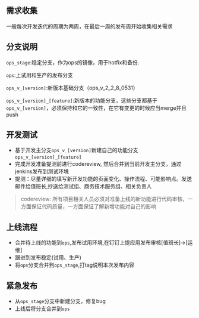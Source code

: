 
## 需求收集
一般每次开发迭代的周期为两周，在最后一周的发布周开始收集相关需求

## 分支说明

`ops_stage`:稳定分支，作为ops的镜像，用于hotfix和备份.

`ops`:上试用和生产的发布分支

`ops_v_[version]`:新版本基础分支（ops_v_2_2_8_0531）

`ops_v_[version]_[feature]`:新版本的功能分支，这些分支都基于`ops_v_[version]`，必须保持和它的一致性，在它有变更的时候应当merge并且push


## 开发测试

- 基于开发主分支`ops_v_[version]`新建自己的功能分支`ops_v_[version]_[feature]`
- 完成开发准备提测前进行codereview, 然后合并到当前开发主分支，通过jenkins发布到测试环境
- 提测：尽量详细的填写新开发功能的页面变化、操作流程、可能影响点。发送邮件给值班长,抄送给测试组、商务技术服务组、相关负责人

> codereview: 所有项目相关人员必须对准备上线的新功能进行代码审核，一方面保证代码质量，一方面保证了解新增功能对自己的影响

## 上线流程

- 合并待上线的功能到`ops`,发布试用环境,在钉钉上提应用发布审核[值班长]->[运维]
- 跟进到发布稳定(试用、生产)
- 将`ops`分支合并到`ops_stage`,打tag说明本次发布内容

## 紧急发布

- 从`ops_stage`分支中新建分支，修复bug
- 上线后将分支合并到`ops`







